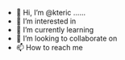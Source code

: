 - 👋 Hi, I’m @kteric ......
- 👀 I’m interested in 
- 🌱 I’m currently learning 
- 💞️ I’m looking to collaborate on 
- 📫 How to reach me 

<!---
kteric/kteric is a ✨ special ✨ repository because its `README.md` (this file) appears on your GitHub profile.
You can click the Preview link to take a look at your changes.
--->
